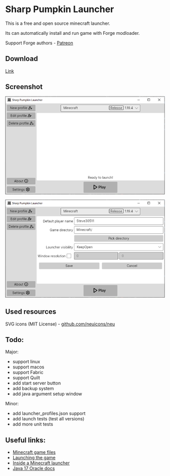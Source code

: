 ﻿Sharp Pumpkin Launcher
=====================

This is a free and open source minecraft launcher.

Its can automatically install and run game with Forge modloader.

Support Forge authors - [Patreon](https://www.patreon.com/MinecraftForge)


Download
------------

[Link](https://github.com/AGhostik/SharpPumpkinLauncher/releases/)


Screenshot
------------

![main screenshot](https://raw.githubusercontent.com/AGhostik/SharpPumpkinLauncher/master/Screenshots/MainView.png)


![settings screenshot](https://raw.githubusercontent.com/AGhostik/SharpPumpkinLauncher/master/Screenshots/SettingsView.png)

Used resources
------------

SVG icons (MIT License) - [github.com/neuicons/neu](https://github.com/neuicons/neu)

Todo:
------------

Major:
- support linux
- support macos
- support Fabric
- support Quilt
- add start server button
- add backup system
- add java argument setup window

Minor:
- add launcher_profiles.json support
- add launch tests (test all versions)
- add more unit tests

Useful links:
------------

- [Minecraft game files](https://wiki.vg/Game_files)
- [Launching the game](https://wiki.vg/Launching_the_game)
- [Inside a Minecraft launcher](https://ryanccn.dev/posts/inside-a-minecraft-launcher/)
- [Java 17 Oracle docs](https://docs.oracle.com/en/java/javase/17/docs/specs/man/java.html)
